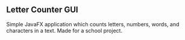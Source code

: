 ## Letter Counter GUI
Simple JavaFX application which counts letters, numbers, words, and characters in a text. Made for a school project.